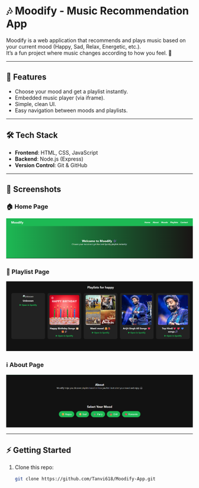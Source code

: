 # 🎶 Moodify - Music Recommendation App

Moodify is a web application that recommends and plays music based on your current mood (Happy, Sad, Relax, Energetic, etc.).  
It’s a fun project where music changes according to how you feel. 💙

---

## 🚀 Features
- Choose your mood and get a playlist instantly.
- Embedded music player (via iframe).
- Simple, clean UI.
- Easy navigation between moods and playlists.

---

## 🛠️ Tech Stack
- **Frontend**: HTML, CSS, JavaScript  
- **Backend**: Node.js (Express)  
- **Version Control**: Git & GitHub  

---

## 📸 Screenshots  

### 🏠 Home Page  
![Home Screenshot](Images/home.png)  

### 🎵 Playlist Page  
![Playlist Screenshot](Images/playlist.png)  

### ℹ️ About Page  
![About Screenshot](Images/about.png)  


---

## ⚡ Getting Started
1. Clone this repo:
   ```bash
   git clone https://github.com/Tanvi618/Moodify-App.git

